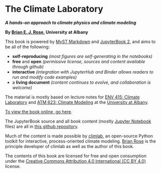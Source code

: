 # The Climate Laboratory

***A hands-on approach to climate physics and climate modeling***

**By [Brian E. J. Rose][brian], University at Albany**

This book is powered by [MyST Markdown][mystmd] and [JupyterBook 2][jupyterbook2],
and aims to be all of the following:
- **self-reproducing** *(most figures are self-generating in the notebooks)*
- **free** and **open** *(permissive license, sources and content available through github)*
- **interactive** *(integration with JupyterHub and Binder allows readers to run and modify code examples)*
- a **living document** *(content continues to evolve, and collaboration is welcome)*

The material is mostly based on lecture notes for
[ENV 415: Climate Laboratory][env415] and [ATM 623: Climate Modeling][atm623]
at the [University at Albany][ualbany].

[To view the book online, go here][book].

The JupyterBook source and all book content (mostly [Jupyter Notebook][notebook] files)
are all in [this github repository][repo].

Much of the content is made possible by [climlab][climlab], an open-source
Python toolkit for interactive, process-oriented climate modeling.
[Brian Rose][brian] is the principle developer of climlab as well as the author of this book.

The contents of this book are licensed for free and open consumption under the
[Creative Commons Attribution 4.0 International (CC BY 4.0)](https://creativecommons.org/licenses/by/4.0/)
license.

[brian]: https://www.atmos.albany.edu/facstaff/brose/
[env415]: https://www.atmos.albany.edu/facstaff/brose/classes/ENV415_Spring2022/
[atm623]: https://brian-rose.github.io/atm623-spring2025/
[ualbany]: https://www.albany.edu
[mystmd]: https://mystmd.org
[jupyterbook2]: https://next.jupyterbook.org
[climlab]: https://github.com/climlab/climlab
[book]: https://brian-rose.github.io/ClimateLaboratoryBook/
[repo]: https://github.com/brian-rose/ClimateLaboratoryBook
[notebook]: https://jupyter-notebook.readthedocs.io/en/stable/
